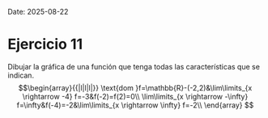 Date: 2025-08-22

# Ejercicio 11


Dibujar la gráfica de una función que tenga todas las características que se indican.
$$\begin{array}{{|l|l|l|}}
  \text{dom }f=\mathbb{R}-(-2,2)&\lim\limits_{x \rightarrow -4} f=-3&f(-2)=f(2)=0\\ \lim\limits_{x \rightarrow -\infty} f=\infty&f(-4)=-2&\lim\limits_{x \rightarrow \infty} f=-2\\ 
\end{array}
$$